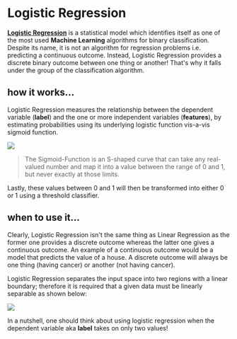 # Logistic Regression

[**Logistic Regression**][1] is a statistical model which identifies itself as one of the most used **Machine Learning** algorithms for binary classification. Despite its name, it is not an algorithm for regression problems i.e. predicting a continuous outcome. Instead, Logistic Regression provides a discrete binary outcome between one thing or another! That's why it falls under the group of the classification algorithm.

## how it works...

Logistic Regression measures the relationship between the dependent variable (**label**) and the one or more independent variables (**features**), by estimating probabilities using its underlying logistic function vis-a-vis sigmoid function.

![](https://i0.wp.com/pbiswas101.files.wordpress.com/2018/08/sigmoid.png?ssl=1&w=450)

> The Sigmoid-Function is an S-shaped curve that can take any real-valued number and map it into a value between the range of 0 and 1, but never exactly at those limits.

Lastly, these values between 0 and 1 will then be transformed into either 0 or 1 using a threshold classifier.

## when to use it...

Clearly, Logistic Regression isn't the same thing as Linear Regression as the former one provides a discrete outcome whereas the latter one gives a continuous outcome. An example of a continuous outcome would be a model that predicts the value of a house. A discrete outcome will always be one thing (having cancer) or another (not having cancer).

Logistic Regression separates the input space into two regions with a linear boundary; therefore it is required that a given data must be linearly separable as shown below:

![](https://i2.wp.com/pbiswas101.files.wordpress.com/2018/08/logistic_regression.png?ssl=1&w=450)

In a nutshell, one should think about using logistic regression when the dependent variable aka **label** takes on only two values!

[1]: https://en.wikipedia.org/wiki/Logistic_regression